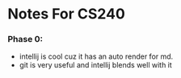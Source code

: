 # Notes For CS240
### Phase 0:
- intellij is cool cuz it has an auto render for md.
- git is very useful and intellij blends well with it